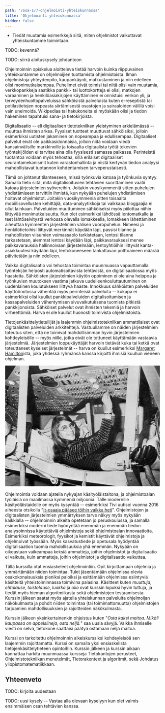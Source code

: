 ```yaml
---
path: '/osa-1/7-ohjelmointi-yhteiskunnassa'
title: 'Ohjelmointi yhteiskunnassa'
hidden: false
---
```



<text-box variant='learningObjectives' name='Oppimistavoitteet'>

- Tiedät muutamia esimerkkejä siitä, miten ohjelmistot vaikuttavat yhteiskuntamme toimintaan.

</text-box>


TODO: kevennä?

TODO: siirrä aloituskysely johdantoon


<quiznator id="5c12b7f263de8e5db0cf8b8e"></quiznator>

Ohjelmoinnin opiskelua aloitteleva tietää harvoin kuinka riippuvainen yhteiskuntamme on ohjelmoijien tuottamista ohjelmistoista. Ilman ohjelmistoja yhteydenpito, kaupankäynti, matkustaminen ja niin edelleen olisi monimutkaisempaa. Puhelimet eivät toimisi tai niitä olisi vain muutamia, verkkopankkeja saatikka pankki- tai luottokortteja ei olisi, matkojen varaaminen ja henkilöasiakirjojen käyttäminen ei onnistuisi verkon yli, ja terveydenhuoltopalveluissa sähköisistä palveluista kuten e-reseptistä tai potilastietojen nopeasta siirtämisestä osastojen ja sairaaloiden välillä voisi vain unelmoida. Wikipediaa tai hakukoneita ei myöskään olisi ja tiedon hakeminen tapahtuisi sana- ja tietokirjoista.

Digitalisaatio -- eli digitaalisen tietotekniikan yleistyminen arkielämässä -- muuttaa ihmisten arkea. Fyysiset tuotteet muuttuvat sähköisiksi, jolloin esimerkiksi uutisten jakaminen on nopeampaa ja edullisempaa. Digitaaliset palvelut eivät ole paikkasidonnaisia, jolloin niitä voidaan viedä kansainvälisille markkinoille ja toisaalta digitaalista työtä tekevien työntekijöiden ei tarvitse aina olla fyysisesti samassa paikassa. Perinteistä tuotantoa voidaan myös tehostaa, sillä erilaiset digitaaliset seurantamekanismit kuten varastonhallinta ja niistä kertyvän tiedon analyysi mahdollistavat tuotannon kohdentamisen tarveperustaisesti.

Tämä on johtanut tilanteeseen, missä työnkuvia katoaa ja työnkuvia syntyy. Samalla tieto siitä, mitä digitalisoituvien tehtävien suorittaminen vaatii katoaa järjestelmien syövereihin. Joitakin vuosikymmeniä sitten puhelujen yhdistämiseen tarvittiin ihmistä, kun nykyään puhelujen yhdistämisen hoitavat ohjelmistot. Joitakin vuosikymmeniä sitten toisaalta mobiilisovellusten kehittäjiä, data-analyytikkoja tai vaikkapa bloggaajia ei ollut lainkaan. Palveluiden muuttuminen sähköiseksi myös piilottaa niihin liittyvää monimutkaisuutta. Kun olet esimerkiksi lähdössä lentomatkalle ja teet lähtöselvitystä verkossa olevalla lomakkeella, lomakkeen lähettäminen aiheuttaa kymmenten järjestelmien välisen vuoropuhelun. Nimeesi ja henkilötietoihisi liittyvät merkinnät käydään läpi, passisi tilanne ja mahdollisten viisumien voimassaolo tarkistetaan, lentosi tilanne tarkastetaan, aiemmat lentosi käydään läpi, paikkavarauksesi menee paikkavarauksia hallinnoivaan järjestelmään, lentoyhtiöihin liittyvät kanta-asiakkuutesi käydään läpi, lentokoneeseen tankattavan polttoaineen määrää päivitetään ja niin edelleen.

Vaikka digitalisaatio voi tehostaa toimintaa muunmuassa vapauttamalla työntekijän helposti automatisoitavista tehtävistä, on digitalisaatiossa myös haasteita. Sähköisten järjestelmien käytön oppiminen ei ole aina helppoa ja työnkuvien muutoksen vaatima jatkuva uudelleenkouluttautuminen on uudenlainen koulutukseen liittyvä haaste. Innokkuus sähköisten palveluiden käyttöönotossa vähentää myös perinteisiä palveluita -- kukapa ei esimerkiksi olisi kuullut pankkipalveluiden digitalisoitumisen ja kassapalveluiden vähentymisen sivuvaikutuksena tuomista pitkistä pankkijonoista. Sähköiset palvelut ovat ihmisten tekemiä ja harvoin virheettömiä. Harva ei ole kuullut huonosti toimivista ohjelmistoista.

<quiznator id="5c1368623cc3ec11bcd773fa"></quiznator>

Tietojenkäsittelytieteilijät ja laajemmin ohjelmistotekniikan ammattilaiset ovat digitaalisten palveluiden arkkitehtejä. Vastuullamme on näiden järjestelmien toteutus siten, että ne toimivat mahdollisimman hyvin järjestelmien kohdeyleisölle -- myös niille, jotka eivät ole tottuneet käyttämään vastaavia järjestelmiä. Järjestelmien loppukäyttäjät harvoin tietävät kuka tai ketkä ovat toteuttaneet kyseiset järjestelmät -- harva on kuullut esimerkiksi [Margaret Hamilton](<https://en.wikipedia.org/wiki/Margaret_Hamilton_(scientist)>)ista, joka yhdessä ryhmänsä kanssa kirjoitti ihmisiä kuuhun vieneen ohjelman.

![Margaret Hamilton työn parissa](./margeret-action.jpg)

Ohjelmointia voidaan ajatella nykyajan käsityöläistaitona, ja ohjelmistoalan työläisiä on maailmassa kymmeniä miljoonia. Tälle modernille käsityöläistaidolle on myös kysyntää -- esimerkiksi Tivi uutisoi vuonna 2016 aiheesta otsikolla "[It-osaaja pääsee töihin vaikka heti](http://www.tivi.fi/Kaikki_uutiset/it-osaaja-paasee-toihin-vaikka-heti-6555159)". Ohjelmistojen ja digitaalisten järjestelmien ymmärryksen tarve näkyy myös nykyään kaikkialla -- ohjelmoinnin alkeita opetetaan jo peruskoulussa, ja samalla esimerkiksi moderni tiede hyödyntää enemmän ja enemmän tiedon analysoinnissa käytettäviä ohjelmistoja sekä ohjelmistoalan innovaatioita. Esimerkiksi meteorologit, fyysikot ja kemistit käyttävät ohjelmistoja ja ohjelmoivat työssään. Myös kasvatustiede ja opetusala hyödyntää digitalisaation tuomia mahdollisuuksia yhä enemmän. Nykyään on oikeastaan vaikeampaa keksiä ammatteja, joihin ohjelmistot ja digitalisaatio ei vaikuta, kuin ammatteja, joihin ohjelmistot ja digitalisaatio vaikuttaa.

Tällä kurssilla otat ensiaskeleet ohjelmointiin. Opit kirjoittamaan ohjelmia ja ymmärtämään niiden toimintaa. Tulet jäsentämään ohjelmissa olevia osakokonaisuuksia pieniksi paloiksi ja esittämään ohjelmissa esiintyviä käsitteitä yhteistoiminnassa toimivina palasina. Käsitteet kuten _muuttuja_, _ehtolause_, _toistolause_, _luokka_ ja _olio_ ovat kurssin lopuksi hyvin tuttuja, ja tiedät myös hieman algoritmiikasta sekä ohjelmistojen testaamisesta. Kurssin jälkeen saatat myös ajatella yhteiskunnan palveluita ohjelmoijan näkökulmasta ja pohdit niiden toimintaa (tai toimimattomuutta) ohjelmistojen tarjoamien mahdollisuuksien ja rajoitteiden näkökulmasta.

Kurssin jälkeen yksinkertainenkin ohjeistus kuten  "_Osta kaksi maitoa. Mikäli kaupassa on appelsiineja, osta neljä._" saa uusia sävyjä. Vaikka ihmiselle viesti on selvä, tietokone saattaisi päätyä ostamaan neljä maitoa.

Kurssi on tarkoitettu ohjelmoinnin alkeiskurssiksi kohdeyleisöä sen laajemmin rajoittamatta. Kurssi on samalla yksi ensiaskelista tietojenkäsittelytieteen opintoihin. Kurssin jälkeen ja kurssin aikaan kannattaa harkita muunmuassa kursseja Tietokantojen perusteet, Ohjelmistotekniikan menetelmät, Tietorakenteet ja algoritmit, sekä Johdatus yliopistomatematiikkaan.


## Yhteenveto

TODO: kirjoita uudestaan

TODO: uusi kysely -- Vastaa alla olevaan kyselyyn kun olet valmis ensimmäisen osan tehtävien kanssa.


<quiznator id="5c12b7f263de8e5db0cf8b93"></quiznator>
